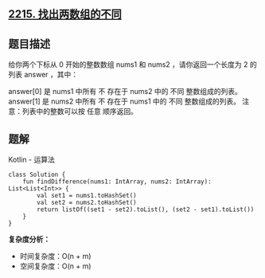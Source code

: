 ## [2215. 找出两数组的不同](https://leetcode.cn/problems/find-the-difference-of-two-arrays)

## 题目描述

给你两个下标从 0 开始的整数数组 nums1 和 nums2 ，请你返回一个长度为 2 的列表 answer ，其中：

answer[0] 是 nums1 中所有 不 存在于 nums2 中的 不同 整数组成的列表。
answer[1] 是 nums2 中所有 不 存在于 nums1 中的 不同 整数组成的列表。
注意：列表中的整数可以按 任意 顺序返回。

## 题解

Kotlin - 运算法

```
class Solution {
    fun findDifference(nums1: IntArray, nums2: IntArray): List<List<Int>> {
        val set1 = nums1.toHashSet()
        val set2 = nums2.toHashSet()
        return listOf((set1 - set2).toList(), (set2 - set1).toList())
    }
}
```

**复杂度分析：**

- 时间复杂度：O(n + m)
- 空间复杂度：O(n + m)
